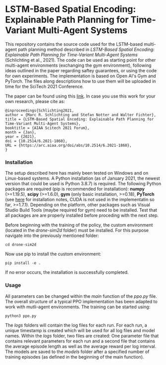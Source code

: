 # LSTM-Based Spatial Encoding: Explainable Path Planning for Time-Variant Multi-Agent Systems 
This repository contains the source code used for the LSTM-based multi-agent path planning method described in *LSTM-Based Spatial Encoding: Explainable Path Planning for Time-Variant Multi-Agent Systems* (Schlichting et al., 2021).
The code can be used as starting point for other multi-agent environments (exchanging the gym environment), following ideas outlined in the paper regarding saftey guarantees, 
or using the code for own experiments. The implementation is based on Open AI's Gym and PyTorch. The files along descriptions how to use them will be uploaded in time for the SciTech 2021 Conference.


The paper can be found using this [link](https://arc.aiaa.org/doi/10.2514/6.2021-1860). In case you use this work for your own research, please cite as:

```
@inproceedings{Schlichting2021,
author = {Marc R. Schlichting and Stefan Notter and Walter Fichter},
title = {LSTM-Based Spatial Encoding: Explainable Path Planning for Time-Variant Multi-Agent Systems},
booktitle = {AIAA Scitech 2021 Forum},
month = {Jan},
year = {2021},
doi = {10.2514/6.2021-1860},
URL = {https://arc.aiaa.org/doi/abs/10.2514/6.2021-1860},
}
```

### Installation
The setup described here has mainly been tested on Windows and on Linux-based systems. A Python installation (as of January 2021, the newest version that could be used is Python 3.8.7) is required. The following Python packages are required (pip is recommended for installation): **numpy** (>=1.19.5), **scipy** (>=1.6.0), **gym** (only basic installation, >=0.18), **PyTorch** (see [here](https://pytorch.org/) for installation notes, CUDA is not used in the implementatin so far, >=1.7.1). Depending on the platform, other packages such as Visual Studio Build Tools (maybe required for gym) need to be installed. Test that all packages are are properly installed before proceding with the next step.

Before beginning with the training of the policy, the custom environment (located in the *drone-sim2d* folder) must be installed. For this purpose navigate into the previously mentioned folder:
```
cd drone-sim2d
```
Now use pip to install the custom environment:
```
pip install -e .
```
If no error occurs, the installation is successfully completed.

### Usage
All parameters can be changed within the *main* function of the *ppo.py* file. The overall structure of a typical PPO implementation has been adapted to work with mutli-agent environments. The training can be started using:
```
python3 ppo.py
```
The *logs* folders will contain the log files for each run. For each run, a unique timestamp is created which will be used for all log files and model names. Within the *logs* folder, two files are created: One parameter file that contains relevant parameters for each run and a second file that contains the average episode length as well as the average reward per log interval. The models are saved to the *models* folder after a specified number of training episodes (as defined in the beginning of the main function). 
